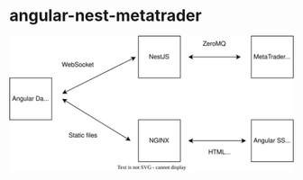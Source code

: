 # angular-nest-metatrader

![Angular Dashboard for Meta Trader 4 terminal](https://github.com/kostadin79/angular-nest-metatrader/blob/main/AngularNestMetaTrader.svg)